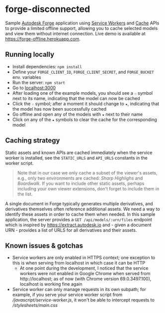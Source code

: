 # forge-disconnected

Sample [Autodesk Forge](https://forge.autodesk.com/) application using
[Service Workers](https://developer.mozilla.org/en-US/docs/Web/API/Service_Worker_API)
and [Cache](https://developer.mozilla.org/en-US/docs/Web/API/Cache) APIs to provide
a limited offline support, allowing you to cache selected models and view them
without internet connection. Live demo is available at https://forge-offline.herokuapp.com.

## Running locally

- Install dependencies: `npm install`
- Define your `FORGE_CLIENT_ID`, `FORGE_CLIENT_SECRET`, and `FORGE_BUCKET` env. variables
- Run the server: `npm start`
- Go to [localhost:3000](http://localhost:3000)
- After loading one of the example models, you should see a `☆` symbol next to its name,
indicating that the model can now be cached
- Click the `☆` symbol; after a moment it should change to `★`, indicating that the model
has now been successfully cached
- Go offline and open any of the models with `★` next to their name
- Click on any of the `★` symbols to clear the cache for the corresponding model

## Caching strategy

Static assets and known APIs are cached immediately when the service worker is installed,
see the `STATIC_URLS` and `API_URLS` constants in the worker script.

> Note that in our case we only cache a subset of the viewer's assets, e.g., only two
environments are cached: _Sharp Highlighs_ and _Boardwalk_. If you want to include
other static assets, perhaps including your own viewer extensions, don't forget
to include them in the list.

A single document in Forge typically generates multiple derivatives, and derivatives
themselves often reference additional assets. We need a way to identify these assets
in order to cache them when needed. In this sample application, the server provides
a `GET /api/models/:urn/files` endpoint which is inspired by https://extract.autodesk.io
and - given a document URN - provides a list of URLS for all derivatives and their assets.

## Known issues & gotchas

- Service workers are only enabled in HTTPS context; one exception to this
is when serving from localhost in which case it can be HTTP
    - At one point during the development, I noticed that the service
    workers were not enabled in Google Chrome when served from http://localhost;
    as of now (with Chrome version 69.0.3497.100), localhost is working fine again
- Service worker can only manage requests in its own subpath; for example,
if you serve your service worker script from _/javascript/service-worker.js_,
it won't be able to intercept requests to _/stylesheets/main.css_